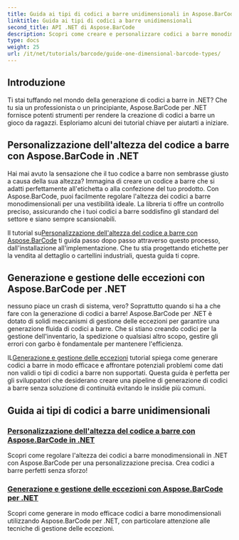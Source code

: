 ```yaml
---
title: Guida ai tipi di codici a barre unidimensionali in Aspose.BarCode
linktitle: Guida ai tipi di codici a barre unidimensionali
second_title: API .NET di Aspose.BarCode
description: Scopri come creare e personalizzare codici a barre monodimensionali in .NET utilizzando Aspose.BarCode, con solide tecniche di gestione delle eccezioni.
type: docs
weight: 25
url: /it/net/tutorials/barcode/guide-one-dimensional-barcode-types/
---
```

## Introduzione

Ti stai tuffando nel mondo della generazione di codici a barre in .NET? Che tu sia un professionista o un principiante, Aspose.BarCode per .NET fornisce potenti strumenti per rendere la creazione di codici a barre un gioco da ragazzi. Esploriamo alcuni dei tutorial chiave per aiutarti a iniziare.

## Personalizzazione dell'altezza del codice a barre con Aspose.BarCode in .NET  

Hai mai avuto la sensazione che il tuo codice a barre non sembrasse giusto a causa della sua altezza? Immagina di creare un codice a barre che si adatti perfettamente all'etichetta o alla confezione del tuo prodotto. Con Aspose.BarCode, puoi facilmente regolare l'altezza dei codici a barre monodimensionali per una vestibilità ideale. La libreria ti offre un controllo preciso, assicurando che i tuoi codici a barre soddisfino gli standard del settore e siano sempre scansionabili.  

 Il tutorial su[Personalizzazione dell'altezza del codice a barre con Aspose.BarCode](./customizing-barcode-height/) ti guida passo dopo passo attraverso questo processo, dall'installazione all'implementazione. Che tu stia progettando etichette per la vendita al dettaglio o cartellini industriali, questa guida ti copre.  

## Generazione e gestione delle eccezioni con Aspose.BarCode per .NET  

nessuno piace un crash di sistema, vero? Soprattutto quando si ha a che fare con la generazione di codici a barre! Aspose.BarCode per .NET è dotato di solidi meccanismi di gestione delle eccezioni per garantire una generazione fluida di codici a barre. Che si stiano creando codici per la gestione dell'inventario, la spedizione o qualsiasi altro scopo, gestire gli errori con garbo è fondamentale per mantenere l'efficienza.  

 IL[Generazione e gestione delle eccezioni](./generation-and-exception-handling/) tutorial spiega come generare codici a barre in modo efficace e affrontare potenziali problemi come dati non validi o tipi di codici a barre non supportati. Questa guida è perfetta per gli sviluppatori che desiderano creare una pipeline di generazione di codici a barre senza soluzione di continuità evitando le insidie più comuni.  

## Guida ai tipi di codici a barre unidimensionali
### [Personalizzazione dell'altezza del codice a barre con Aspose.BarCode in .NET](./customizing-barcode-height/)
Scopri come regolare l'altezza dei codici a barre monodimensionali in .NET con Aspose.BarCode per una personalizzazione precisa. Crea codici a barre perfetti senza sforzo!
### [Generazione e gestione delle eccezioni con Aspose.BarCode per .NET](./generation-and-exception-handling/)
Scopri come generare in modo efficace codici a barre monodimensionali utilizzando Aspose.BarCode per .NET, con particolare attenzione alle tecniche di gestione delle eccezioni.